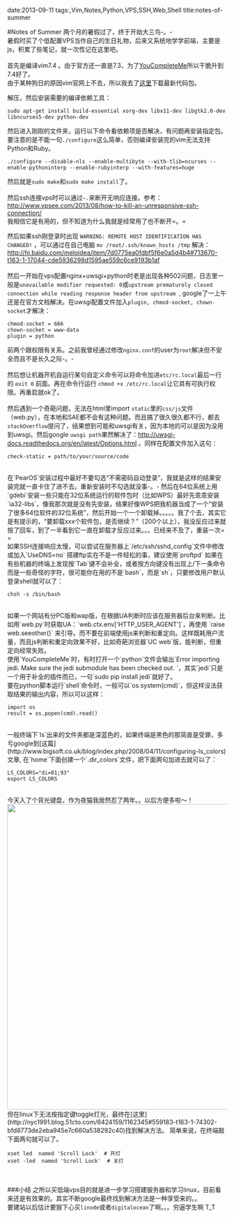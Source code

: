 date:2013-09-11
tags:,Vim,Notes,Python,VPS,SSH,Web,Shell
title:notes-of-summer
<!---->
#Notes of Summer
两个月的暑假过了，终于开始大三鸟-。-  
暑假时买了个低配置VPS当作自己的生日礼物，后来又系统地学学前端，主要是js，积累了些笔记，就一次性记在这里吧。  
<br>
首先是编译vim7.4 。由于官方还一直是7.3，为了[YouCompleteMe](https://github.com/Valloric/YouCompleteMe)所以干脆升到7.4好了。  
由于某种狗日的原因vim官网上不去，所以我去了[这里](http://ftp.tw.vim.org/pub/vim/unix/)下载最新代码包。  
<!--more-->
解压，然后安装需要的编译依赖工具：

    sudo apt-get install build-essential xorg-dev libx11-dev libgtk2.0-dev libncurses5-dev python-dev

然后进入刚刚的文件夹，运行以下命令看依赖项是否解决，有问题再安装指定包。要注意的是不能一句`./configure`这么简单，否则编译安装完的vim无法支持Python和Ruby。  

    ./configure --disable-nls --enable-multibyte --with-tlib=ncurses --enable-pythoninterp --enable-rubyinterp --with-features=huge

然后就是`sudo make`和`sudo make install`了。  
<br>
然后ssh连接vps时可以通过`~.`来断开无响应连接。参考：http://www.vpsee.com/2013/08/how-to-kill-an-unresponsive-ssh-connection/  
我相信它是有用的，但不知道为什么我就是经常用了也不断开=。=  
  
然后如果ssh刚登录时出现 `WARNING: REMOTE HOST IDENTIFICATION HAS CHANGED!` ，可以通过在自己电脑 `mv /root/.ssh/known_hosts /tmp` 解决：http://hi.baidu.com/meloidea/item/7d0775ea0fdbf5f6e0a5d4b4#713670-t163-1-17044-cde5936298d1595ae559c6ce9193b1af  
<br>
然后一开始在vps配置nginx+uwsgi+python时老是出现各种502问题，日志里一般是` unavailable modifier requested: 0 `或`upstream prematurely closed connection while reading response header from upstream `, google了一上午还是在官方文档解决。在uwsgi配置文件加入`plugin, chmod-socket, chown-socket`才解决：

    chmod-socket = 666
    chown-socket = www-data
    plugin = python

前两个跟权限有关系。之前我曾经通过修改`nginx.conf`的user为`root`解决但不安全而且不是长久之际-。-  
<br>
然后想让机器开机自运行某句自定义命令可以将命令加进`etc/rc.local`最后一行的 `exit 0` 前面。再在命令行运行 `chmod +x /etc/rc.local`让它具有可执行权限。再重启就ok了。  
<br>
然后遇到一个奇葩问题，无法在html里import `static`里的`css/js`文件（web.py），在本地和SAE都不会有这种问题。而且搞了很久很久都不行，都去`stackOverflow`提问了，结果想到可能和uwsgi有关，因为本地的可以是因为没用到uwsgi。然后google `uwsgi path`果然解决了：http://uwsgi-docs.readthedocs.org/en/latest/Options.html 。同样在配置文件加入这句：

    check-static = path/to/your/source/code

<br>
在`PearOS`安装过程中最好不要勾选“不需密码自动登录”，我就是这样的结果安装完就一直卡住了进不去。重新安装时不勾选就没事-。-  
然后在64位系统上用`gdebi`安装一些只能在32位系统运行的软件包时（比如WPS）最好先乖乖安装`ia32-libs`，像我那次就是没有先安装，结果好像WPS把我机器当成了一个“安装了很多64位软件的32位系统”，然后开始一个一个卸载掉。。。。。我了个去，其实它是有提示的，“要卸载xxx个软件包，是否继续？”（200个以上），我没反应过来就按了回车，到了一半看到它一直在卸载才反应过来。。。已经来不及了，重装一次= =  
<br>
如果SSH连接响应太慢，可以尝试在服务器上`/etc/ssh/sshd_config`文件中修改或加入`UseDNS=no`  
搭建ftp实在不是一件轻松的事，建议使用`proftpd`   
如果在有些机器的终端上发现按`Tab`键不会补全，或者按方向键没有出现上/下一条命令而是一些奇怪的字符，很可能你在用的不是`bash`，而是`sh`，只要修改用户默认登录shell就可以了：

    chsh -s /bin/bash

<br>
如果一个网站有分PC版和wap版，在根据UA判断时应该在服务器后台来判断。比如用`web.py`时获取UA：`web.ctx.env['HTTP_USER_AGENT']`，再使用 `raise web.seeother()` 来引导。而不要在前端使用js来判断和重定向。这样既耗用户流量，而且js判断和重定向效果不好，比如奇葩浏览器`UC web`版，能判断，但重定向经常失败。  
<br>
使用`YouCompleteMe`时，有时打开一个`python`文件会输出`Error importing jedi. Make sure the jedi submodule has been checked out. `，其实`jedi`只是一个用于补全的插件而已，一句`sudo pip install jedi`就好了。  
<br>
要在python脚本运行`shell`命令时，一般可以`os.system(cmd)`，但这样没法获取结果的输出内容，所以可以这样：

    import os
    result = os.popen(cmd).read()

<br>
一般终端下`ls`出来的文件夹都是深蓝色的，如果终端是黑色的那简直是受罪，多亏google到[这篇](http://www.bigsoft.co.uk/blog/index.php/2008/04/11/configuring-ls_colors)文章, 在`home`下面创建一个`.dir_colors`文件，把下面两句加进去就可以了：

    LS_COLORS="di=01;93"
    export LS_COLORS

<br>
今天入了个背光键盘，作为夜猫我居然忍了两年。。以后方便多啦～！  
<img src='http://img5.tuchuang.org/uploads/2014/01/beiguangkb.JPG' width='700px;'>  
但在linux下无法按指定键toggle灯光，最终在[这里](http://nyc1991.blog.51cto.com/6424159/1162345#559183-t163-1-74302-bfd8773de2eba945e7c660a538292c40)找到解决方法。  
简单来说，在终端敲下面两句就可以了。

    xset led  named 'Scroll Lock'  # 开灯
    xset -led  named 'Scroll Lock'  # 关灯

<br><br>
###小结
之所以买低端vps目的就是进一步学习搭建服务器和学习linux，目前看来还是有效果的。其实不断google最终找到解决方法是一种享受来的。。  
要建站以后估计要狠下心买`linode`或者`digitalocean`了啊。。。穷逼学生啊 T_T  
    
    
  



